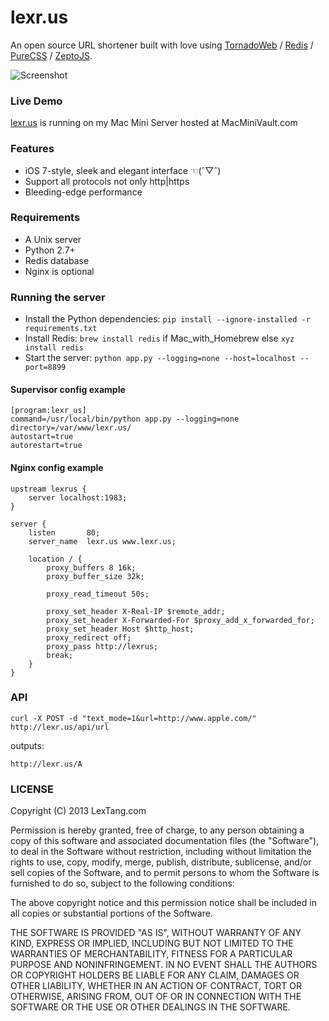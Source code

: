 # lexr.us

An open source URL shortener built with love
using [TornadoWeb](http://www.tornadoweb.org) / [Redis](http://redis.io/) / [PureCSS](http://purecss.io/) / [ZeptoJS](http://zeptojs.com).

![Screenshot](https://f.cloud.github.com/assets/219689/824974/8d41befa-f057-11e2-8ebc-8129357da309.png)


### Live Demo

[lexr.us](http://lexr.us) is running on my Mac Mini Server hosted at MacMiniVault.com


### Features

* iOS 7-style, sleek and elegant interface ☜(ˆ▽ˆ)
* Support all protocols not only http|https
* Bleeding-edge performance


### Requirements

* A Unix server
* Python 2.7+
* Redis database
* Nginx is optional


### Running the server

* Install the Python dependencies: ```pip install --ignore-installed -r requirements.txt```
* Install Redis: ```brew install redis``` if Mac_with_Homebrew else ```xyz install redis```
* Start the server: ```python app.py --logging=none --host=localhost --port=8899```

#### Supervisor config example

```
[program:lexr_us]
command=/usr/local/bin/python app.py --logging=none
directory=/var/www/lexr.us/
autostart=true
autorestart=true
```

#### Nginx config example

```
upstream lexrus {
    server localhost:1983;
}

server {
    listen       80;
    server_name  lexr.us www.lexr.us;

    location / {
        proxy_buffers 8 16k;
        proxy_buffer_size 32k;

        proxy_read_timeout 50s;

        proxy_set_header X-Real-IP $remote_addr;
        proxy_set_header X-Forwarded-For $proxy_add_x_forwarded_for;
        proxy_set_header Host $http_host;
        proxy_redirect off;
        proxy_pass http://lexrus;
        break;
    }
}
```

### API

```
curl -X POST -d "text_mode=1&url=http://www.apple.com/" http://lexr.us/api/url
```

outputs:

```
http://lexr.us/A
```


### LICENSE

Copyright (C) 2013 LexTang.com

Permission is hereby granted, free of charge, to any person obtaining a copy of this software and associated documentation files (the "Software"), to deal in the Software without restriction, including without limitation the rights to use, copy, modify, merge, publish, distribute, sublicense, and/or sell copies of the Software, and to permit persons to whom the Software is furnished to do so, subject to the following conditions:

The above copyright notice and this permission notice shall be included in all copies or substantial portions of the Software.

THE SOFTWARE IS PROVIDED "AS IS", WITHOUT WARRANTY OF ANY KIND, EXPRESS OR IMPLIED, INCLUDING BUT NOT LIMITED TO THE WARRANTIES OF MERCHANTABILITY, FITNESS FOR A PARTICULAR PURPOSE AND NONINFRINGEMENT. IN NO EVENT SHALL THE AUTHORS OR COPYRIGHT HOLDERS BE LIABLE FOR ANY CLAIM, DAMAGES OR OTHER LIABILITY, WHETHER IN AN ACTION OF CONTRACT, TORT OR OTHERWISE, ARISING FROM, OUT OF OR IN CONNECTION WITH THE SOFTWARE OR THE USE OR OTHER DEALINGS IN THE SOFTWARE.